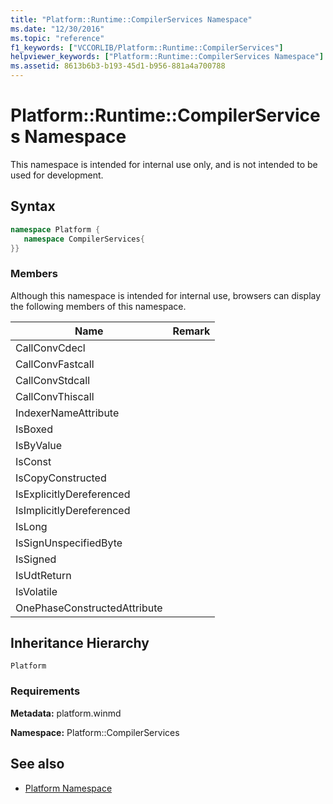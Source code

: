 ```yaml
---
title: "Platform::Runtime::CompilerServices Namespace"
ms.date: "12/30/2016"
ms.topic: "reference"
f1_keywords: ["VCCORLIB/Platform::Runtime::CompilerServices"]
helpviewer_keywords: ["Platform::Runtime::CompilerServices Namespace"]
ms.assetid: 8613b6b3-b193-45d1-b956-881a4a700788
---
```

# Platform::Runtime::CompilerServices Namespace

This namespace is intended for internal use only, and is not intended to be used for development.

## Syntax

```cpp
namespace Platform {
   namespace CompilerServices{
}}
```

### Members

Although this namespace is intended for internal use, browsers can display the following members of this namespace.

|Name|Remark|
|----------|------------|
|CallConvCdecl||
|CallConvFastcall||
|CallConvStdcall||
|CallConvThiscall||
|IndexerNameAttribute||
|IsBoxed||
|IsByValue||
|IsConst||
|IsCopyConstructed||
|IsExplicitlyDereferenced||
|IsImplicitlyDereferenced||
|IsLong||
|IsSignUnspecifiedByte||
|IsSigned||
|IsUdtReturn||
|IsVolatile||
|OnePhaseConstructedAttribute||

## Inheritance Hierarchy

`Platform`

### Requirements

**Metadata:** platform.winmd

**Namespace:** Platform::CompilerServices

## See also

- [Platform Namespace](platform-namespace-c-cx.md)
